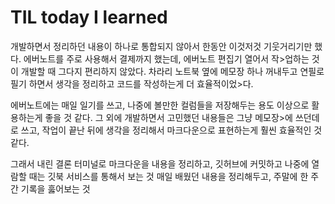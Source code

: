 # TIL today I learned

개발하면서 정리하던 내용이 하나로 통합되지 않아서 한동안 이것저것 기웃거리기만 했다. 에버노트를 주로 사용해서 결제까지 했는데, 에버노트 편집기 열어서 작>업하는 것이 개발할 때 그다지 편리하지 않았다. 차라리 노트북 옆에 메모장 하나 꺼내두고 연필로 필기 하면서 생각을 정리하고 코드를 작성하는게 더 효율적이었>다.

에버노트에는 매일 일기를 쓰고, 나중에 볼만한 컬럼들을 저장해두는 용도 이상으로 활용하는게 좋을 것 같다. 그 외에 개발하면서 고민했던 내용들은 그냥 메모장>에 쓰던데로 쓰고, 작업이 끝난 뒤에 생각을 정리해서 마크다운으로 표현하는게 훨씬 효율적인 것 같다.

그래서 내린 결론
터미널로 마크다운을 내용을 정리하고, 깃허브에 커밋하고 나중에 열람할 때는 깃북 서비스를 통해서 보는 것
매일 배웠던 내용을 정리해두고, 주말에 한 주간 기록을 훓어보는 것